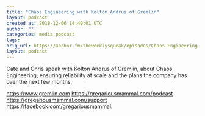 ```yaml
---
title: "Chaos Engineering with Kolton Andrus of Gremlin"
layout: podcast
created_at: 2018-12-06 14:40:01 UTC
author: ""
categories: media podcast
tags:
orig_url: https://anchor.fm/theweeklysqueak/episodes/Chaos-Engineering-with-Kolton-Andrus-of-Gremlin-e2n9e8
layout: podcast
---
```

Cate and Chris speak with Kolton Andrus of Gremlin, about Chaos Engineering, ensuring reliability at scale and the plans the company has over the next few months.

https://www.gremlin.com
https://gregariousmammal.com/podcast
https://gregariousmammal.com/support
https://facebook.com/gregariousmammal.